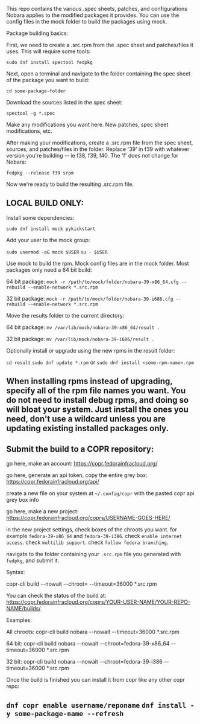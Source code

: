 This repo contains the various .spec sheets, patches, and configurations Nobara applies to the modified packages it provides. You can use the config files in the mock folder to build the packages using mock.

Package building basics:

First, we need to create a .src.rpm from the .spec sheet and patches/files it uses. This will require some tools:

`sudo dnf install spectool fedpkg`

Next, open a terminal and navigate to the folder containing the spec sheet of the package you want to build:

`cd some-package-folder`

Download the sources listed in the spec sheet:

`spectool -g *.spec`

Make any modifications you want here. New patches, spec sheet modifications, etc.

After making your modifications, create a .src.rpm file from the spec sheet, sources, and patches/files in the folder. Replace '39' in f39 with whatever version you're building -- ie f38, f39, f40. The 'f' does not change for Nobara:

`fedpkg --release f39 srpm`

Now we're ready to build the resulting .src.rpm file.


LOCAL BUILD ONLY:
---
Install some dependencies:

`sudo dnf install mock pykickstart`

Add your user to the mock group:

`sudo usermod -aG mock $USER`
`su - $USER`

Use mock to build the rpm. Mock config files are in the mock folder. Most packages only need a 64 bit build:

64 bit package:
`mock -r /path/to/mock/folder/nobara-39-x86_64.cfg --rebuild --enable-network *.src.rpm`

32 bit package:
`mock -r /path/to/mock/folder/nobara-39-i686.cfg --rebuild --enable-network *.src.rpm`

Move the results folder to the current directory:

64 bit package:
`mv /var/lib/mock/nobara-39-x86_64/result .`

32 bit package:
`mv /var/lib/mock/nobara-39-i686/result .`

Optionally install or upgrade using the new rpms in the result folder:

`cd result`
`sudo dnf update *.rpm`
or
`sudo dnf install <some-rpm-name>.rpm`

When installing rpms instead of upgrading, specify all of the rpm file names you want. You do not need to install debug rpms, and doing so will bloat your system. Just install the ones you need, don't use a wildcard unless you are updating existing installed packages only.
---

Submit the build to a COPR repository:
---
go here, make an account:
https://copr.fedorainfracloud.org/

go here, generate an api token, copy the entire grey box:
https://copr.fedorainfracloud.org/api/

create a new file on your system at `~/.config/copr` with the pasted copr api grey box info

go here, make a new project:
https://copr.fedorainfracloud.org/coprs/USERNAME-GOES-HERE/

in the new project settings, check boxes of the chroots you want. for example `fedora-39-x86_64` and `fedora-39-i386`. check `enable internet access`. check `multilib support`. check `follow fedora branching`.

navigate to the folder containing your `.src.rpm` file you generated with `fedpkg`, and submit it.

Syntax:

copr-cli build <copr-repo-name> --nowait --chroot=<chroot-you-want> --timeout=36000 *.src.rpm

You can check the status of the build at:
https://copr.fedorainfracloud.org/coprs/YOUR-USER-NAME/YOUR-REPO-NAME/builds/

Examples:

All chroots:
copr-cli build nobara --nowait --timeout=36000 *.src.rpm

64 bit:
copr-cli build nobara --nowait --chroot=fedora-39-x86_64 --timeout=36000 *.src.rpm

32 bit:
copr-cli build nobara --nowait --chroot=fedora-39-i386 --timeout=36000 *.src.rpm

Once the build is finished you can install it from copr like any other copr repo:

`dnf copr enable username/reponame`
`dnf install -y some-package-name --refresh`
---


